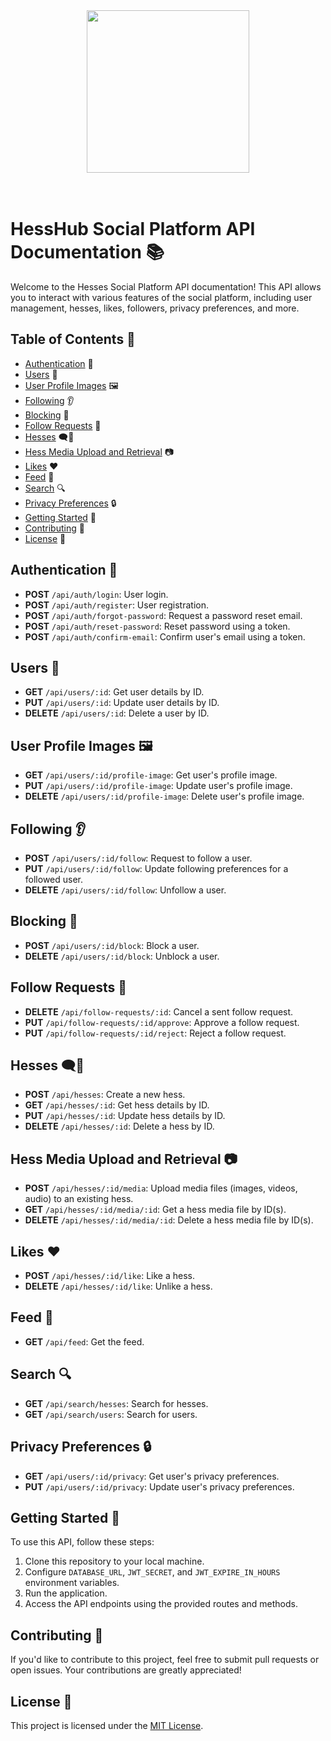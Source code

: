 <div align="center">
  <img height="260" width="260" src="https://github.com/louiseyousre200/hesshub-api/assets/79291748/f5d7e45e-c4fa-482c-9dbc-97d0c235bd8f"/>
</div>

<br/>
<br/>

# HessHub Social Platform API Documentation 📚

Welcome to the Hesses Social Platform API documentation! This API allows you to interact with various features of the social platform, including user management, hesses, likes, followers, privacy preferences, and more.

## Table of Contents 📑

- [Authentication](#authentication-🔐) 🔐
- [Users](#users-👥) 👥
- [User Profile Images](#user-profile-images-🖼️) 🖼️
- [Following](#following-👂) 👂
- [Blocking](#blocking-🚫) 🚫
- [Follow Requests](#follow-requests-🤝) 🤝
- [Hesses](#hesses-🗨️🐍) 🗨️🐍
- [Hess Media Upload and Retrieval](#hess-media-upload-and-retrieval-📷) 📷
- [Likes](#likes-❤️) ❤️
- [Feed](#feed-📰) 📰
- [Search](#search-🔍) 🔍
- [Privacy Preferences](#privacy-preferences-🔒) 🔒
- [Getting Started](#getting-started-🚀) 🚀
- [Contributing](#contributing-🤝) 🤝
- [License](#license-📄) 📄

## Authentication 🔐

- **POST** `/api/auth/login`: User login.
- **POST** `/api/auth/register`: User registration.
- **POST** `/api/auth/forgot-password`: Request a password reset email.
- **POST** `/api/auth/reset-password`: Reset password using a token.
- **POST** `/api/auth/confirm-email`: Confirm user's email using a token.

## Users 👥

- **GET** `/api/users/:id`: Get user details by ID.
- **PUT** `/api/users/:id`: Update user details by ID.
- **DELETE** `/api/users/:id`: Delete a user by ID.

## User Profile Images 🖼️

- **GET** `/api/users/:id/profile-image`: Get user's profile image.
- **PUT** `/api/users/:id/profile-image`: Update user's profile image.
- **DELETE** `/api/users/:id/profile-image`: Delete user's profile image.

## Following 👂

- **POST** `/api/users/:id/follow`: Request to follow a user.
- **PUT** `/api/users/:id/follow`: Update following preferences for a followed user.
- **DELETE** `/api/users/:id/follow`: Unfollow a user.

## Blocking 🚫

- **POST** `/api/users/:id/block`: Block a user.
- **DELETE** `/api/users/:id/block`: Unblock a user.

## Follow Requests 🤝

- **DELETE** `/api/follow-requests/:id`: Cancel a sent follow request.
- **PUT** `/api/follow-requests/:id/approve`: Approve a follow request.
- **PUT** `/api/follow-requests/:id/reject`: Reject a follow request.

## Hesses 🗨️🐍

- **POST** `/api/hesses`: Create a new hess.
- **GET** `/api/hesses/:id`: Get hess details by ID.
- **PUT** `/api/hesses/:id`: Update hess details by ID.
- **DELETE** `/api/hesses/:id`: Delete a hess by ID.

## Hess Media Upload and Retrieval 📷

- **POST** `/api/hesses/:id/media`: Upload media files (images, videos, audio) to an existing hess.
- **GET** `/api/hesses/:id/media/:id`: Get a hess media file by ID(s).
- **DELETE** `/api/hesses/:id/media/:id`: Delete a hess media file by ID(s).

## Likes ❤️

- **POST** `/api/hesses/:id/like`: Like a hess.
- **DELETE** `/api/hesses/:id/like`: Unlike a hess.

## Feed 📰

- **GET** `/api/feed`: Get the feed.

## Search 🔍

- **GET** `/api/search/hesses`: Search for hesses.
- **GET** `/api/search/users`: Search for users.

## Privacy Preferences 🔒

- **GET** `/api/users/:id/privacy`: Get user's privacy preferences.
- **PUT** `/api/users/:id/privacy`: Update user's privacy preferences.

## Getting Started 🚀

To use this API, follow these steps:

1. Clone this repository to your local machine.
2. Configure `DATABASE_URL`, `JWT_SECRET`, and `JWT_EXPIRE_IN_HOURS` environment variables.
3. Run the application.
4. Access the API endpoints using the provided routes and methods.

## Contributing 🤝

If you'd like to contribute to this project, feel free to submit pull requests or open issues. Your contributions are greatly appreciated!

## License 📄

This project is licensed under the [MIT License](LICENSE).
